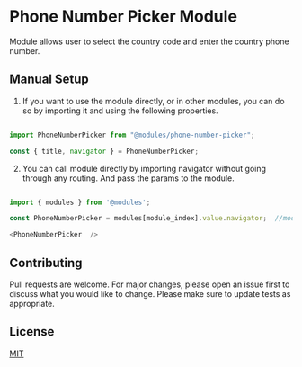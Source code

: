 # Phone Number Picker Module
Module allows user to select the country code and enter the country phone number. 


## Manual Setup

1. If you want to use the module directly, or in other modules, you can do so by importing it and using the following properties.

```javascript

import PhoneNumberPicker from "@modules/phone-number-picker";

const { title, navigator } = PhoneNumberPicker;

```

2. You can call module directly by importing navigator without going through any routing. And pass the params to the module.

```javascript

import { modules } from '@modules';

const PhoneNumberPicker = modules[module_index].value.navigator;  //module_index : position of the module in modules folder

<PhoneNumberPicker  />

```
## Contributing

Pull requests are welcome. For major changes, please open an issue first to discuss what you would like to change.
Please make sure to update tests as appropriate.

## License

[MIT](https://choosealicense.com/licenses/mit/)
